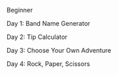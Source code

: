 Beginner

Day 1: Band Name Generator

Day 2: Tip Calculator

Day 3: Choose Your Own Adventure

Day 4: Rock, Paper, Scissors


